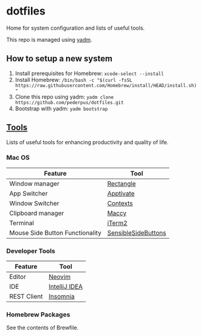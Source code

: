 dotfiles
========

Home for system configuration and lists of useful tools.

This repo is managed using [yadm](https://yadm.io/).

How to setup a new system
-------------------------

1.	Install prerequisites for Homebrew: `xcode-select --install`
2.	Install Homebrew: `/bin/bash -c "$(curl -fsSL https://raw.githubusercontent.com/Homebrew/install/HEAD/install.sh)"`
3.	Clone this repo using yadm: `yadm clone https://github.com/pederpus/dotfiles.git`
4.	Bootstrap with yadm: `yadm bootstrap`

[Tools](Tools)
--------------

Lists of useful tools for enhancing productivity and quality of life.

### Mac OS

| Feature                         | Tool                                                               |
|---------------------------------|--------------------------------------------------------------------|
| Window manager                  | [Rectangle](https://rectangleapp.com/)                             |
| App Switcher                    | [Apptivate](http://www.apptivateapp.com/)                          |
| Window Switcher                 | [Contexts](https://contexts.co/)                                   |
| Clipboard manager               | [Maccy](https://maccy.app/)                                        |
| Terminal                        | [iTerm2](https://iterm2.com)                                       |
| Mouse Side Button Functionality | [SensibleSideButtons](https://sensible-side-buttons.archagon.net/) |

### Developer Tools

| Feature     | Tool                                             |
|-------------|--------------------------------------------------|
| Editor      | [Neovim](https://neovim.io/)                     |
| IDE         | [IntelliJ IDEA](https://www.jetbrains.com/idea/) |
| REST Client | [Insomnia](https://insomnia.rest/)               |

### Homebrew Packages

See the contents of Brewfile.

